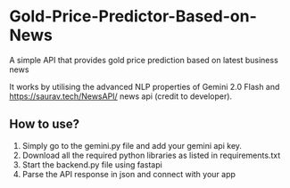 # Gold-Price-Predictor-Based-on-News
A simple API that provides gold price prediction based on latest business news

It works by utilising the advanced NLP properties of Gemini 2.0 Flash and https://saurav.tech/NewsAPI/ news api (credit to developer).

## How to use?
1. Simply go to the gemini.py file and add your gemini api key.
2. Download all the required python libraries as listed in requirements.txt
3. Start the backend.py file using fastapi
4. Parse the API response in json and connect with your app

